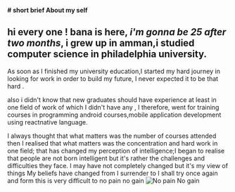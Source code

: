**# short brief About my self**



## hi every one ! **bana is here**, _i'm gonna be 25 after two months_, i grew up in amman,i studied computer science in philadelphia university. 

As soon as I finished my university education,I started my hard journey in looking for work in order to build my future, I never expected it to be that hard .

 also i didn't know that new graduates should have experience at least in one field of work of which I didn't  have any , I therefore, went for training courses in programming android courses,mobile application development using reactnative language.
 
 
I always thought that what matters was  the number of courses attended  then I realised that what matters was the concentration and hard work in one field; that has changed my perception of intelligence;I began to realise that people are not born intelligent but it's rather the challenges and difficulties they face.
I may have not completely changed but it's my view of things 
My beliefs have changed from I surrender to I shall try once again and form this is very difficult to no pain no gain
![No pain No gain](https://www.imageconscious.com/wp-content/uploads/2017/10/IN32147.jpg)
